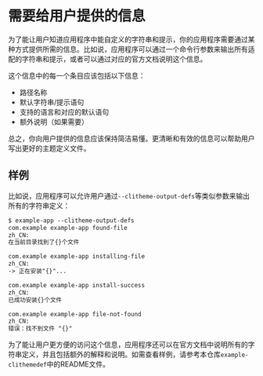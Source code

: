 # 需要给用户提供的信息

为了能让用户知道应用程序中能自定义的字符串和提示，你的应用程序需要通过某种方式提供所需的信息。比如说，应用程序可以通过一个命令行参数来输出所有适配的字符串和提示，或者可以通过对应的官方文档说明这个信息。

这个信息中的每一个条目应该包括以下信息：

- 路径名称
- 默认字符串/提示语句
- 支持的语言和对应的默认语句
- 额外说明（如果需要）

总之，你向用户提供的信息应该保持简洁易懂。更清晰和有效的信息可以帮助用户写出更好的主题定义文件。

## 样例

比如说，应用程序可以允许用户通过`--clitheme-output-defs`等类似参数来输出所有的字符串定义：

```txt
$ example-app --clitheme-output-defs
com.example example-app found-file
zh_CN:
在当前目录找到了{}个文件

com.example example-app installing-file
zh_CN:
-> 正在安装"{}"...

com.example example-app install-success
zh_CN:
已成功安装{}个文件

com.example example-app file-not-found
zh_CN:
错误：找不到文件 "{}"
```

为了能让用户更方便的访问这个信息，应用程序还可以在官方文档中说明所有的字符串定义，并且包括额外的解释和说明。如需查看样例，请参考本仓库`example-clithemedef`中的README文件。